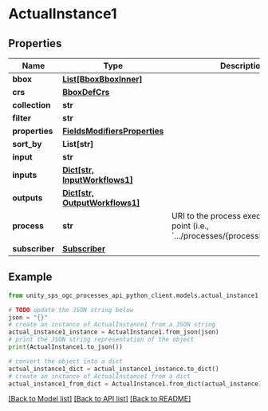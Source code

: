 # ActualInstance1


## Properties

Name | Type | Description | Notes
------------ | ------------- | ------------- | -------------
**bbox** | [**List[BboxBboxInner]**](BboxBboxInner.md) |  |
**crs** | [**BboxDefCrs**](BboxDefCrs.md) |  | [optional]
**collection** | **str** |  |
**filter** | **str** |  | [optional]
**properties** | [**FieldsModifiersProperties**](FieldsModifiersProperties.md) |  | [optional]
**sort_by** | **List[str]** |  | [optional]
**input** | **str** |  |
**inputs** | [**Dict[str, InputWorkflows1]**](InputWorkflows1.md) |  | [optional]
**outputs** | [**Dict[str, OutputWorkflows1]**](OutputWorkflows1.md) |  | [optional]
**process** | **str** | URI to the process execution end point (i.e., &#x60;.../processes/{processId}/execution&#x60;) |
**subscriber** | [**Subscriber**](Subscriber.md) |  | [optional]

## Example

```python
from unity_sps_ogc_processes_api_python_client.models.actual_instance1 import ActualInstance1

# TODO update the JSON string below
json = "{}"
# create an instance of ActualInstance1 from a JSON string
actual_instance1_instance = ActualInstance1.from_json(json)
# print the JSON string representation of the object
print(ActualInstance1.to_json())

# convert the object into a dict
actual_instance1_dict = actual_instance1_instance.to_dict()
# create an instance of ActualInstance1 from a dict
actual_instance1_from_dict = ActualInstance1.from_dict(actual_instance1_dict)
```
[[Back to Model list]](../README.md#documentation-for-models) [[Back to API list]](../README.md#documentation-for-api-endpoints) [[Back to README]](../README.md)
